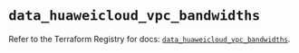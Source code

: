 # `data_huaweicloud_vpc_bandwidths`

Refer to the Terraform Registry for docs: [`data_huaweicloud_vpc_bandwidths`](https://registry.terraform.io/providers/huaweicloud/huaweicloud/1.71.1/docs/data-sources/vpc_bandwidths).
